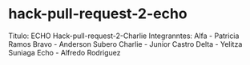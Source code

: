 # hack-pull-request-2-echo

Titulo: ECHO
Hack-pull-request-2-Charlie
Integranntes:
Alfa - Patricia Ramos
Bravo - Anderson Subero
Charlie - Junior Castro
Delta - Yelitza Suniaga
Echo - Alfredo Rodriguez
